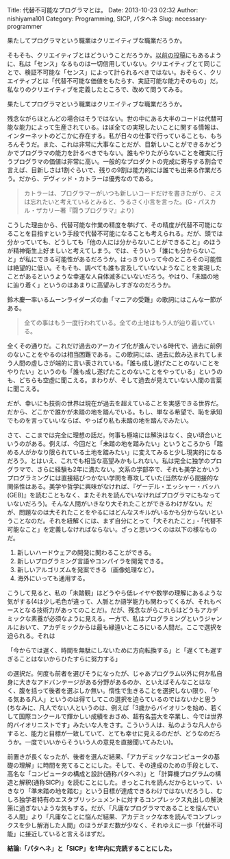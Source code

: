 Title: 代替不可能なプログラマとは。
Date: 2013-10-23 02:32
Author: nishiyama101
Category: Programming, SICP, パタヘネ
Slug: necessary-programmer

果たしてプログラマという職業はクリエイティブな職業だろうか。

そもそも、クリエイティブとはどういうことだろうか。[以前の投稿][]にもあるように、私は「センス」なるものは一切信用していない。クリエイティブとて同じことで、検証不可能な「センス」によって計られるべきではない。おそらく、クリエイティブとは「代替不可能な価値をもたらす、実証可能な能力そのもの」だ。私なりのクリエイティブを定義したところで、改めて問うてみる。

果たしてプログラマという職業はクリエイティブな職業だろうか。

残念ながらほとんどの場合はそうではない。世の中にある大半のコードは代替可能な能力によって生産されている。ほぼ全ての実現したいことに関する情報は、インターネットのどこかに存在する。私が日々の仕事で行っていることも、もちろんそうだ。また、これは非常に大事なことだが、目新しいことができるかどうかでプログラマの能力を計るべきでもない。誰もやりたがらないことを確実に行うプログラマの価値は非常に高い。一般的なプロダクトの完成に寄与する割合で言えば、目新しさは1割ぐらいで、残りの9割は能力的には誰でも出来る作業だろう。だから、デヴィッド・カトラーは優秀なのである。

> カトラーは、プログラマーがいつも新しいコードだけを書きたがり、ミスは忘れたいと考えているとみると、うるさく小言を言った。(G・パスカル・ザカリー著『闘うプログラマ』より)

こうした理由から、代替可能な作業の精度を挙げて、その精度が代替不可能になることを目指すという手段で代替不可能になることも考えられる。だが、頭では分かっていても、どうしても「他の人には分からないことができること」のほうが精神衛生上好ましいと考えてしまう。では、そういう「誰にも分からないこと」が私にできる可能性があるだろうか。はっきりいって今のところその可能性は絶望的に低い。そもそも、調べても誰も言及していないようなことを実現したことがあるというような幸運な人自体滅多にいないだろう。やはり、「未踏の地に辿り着く」というのはあまりに高望みしすぎなのだろうか。

鈴木慶一率いるムーンライダーズの曲「マニアの受難」の歌詞にはこんな一節がある。

> 全ての事はもう一度行われている。全ての土地はもう人が辿り着いている。

全くその通りだ。これだけ過去のアーカイブ化が進んでいる時代で、過去に前例のないことをやるのは相当困難である。この歌詞には、過去に飲み込まれてしまう人間の虚しさが端的に言い表されている。「誰も成し遂げたことのないことをやりたい」というのも「誰も成し遂げたことのないことをやっている」というのも、どちらも空虚に聞こえる。まわりが、そして過去が見えていない人間の言葉に聞こえる。

だが、幸いにも技術の世界は現在が過去を超えていることを実感できる世界だ。だから、どこかで誰かが未踏の地を踏んでいる。もし、単なる希望で、恥を承知でものを言っていいならば、やっぱり私も未踏の地を踏んでみたい。

さて、ここまでは完全に理想の話だ。何事も極端には解決はなく、良い頃合いというのがある。例えば、今回だと「未踏の地を踏みたい」というところから「踏める人がかなり限られている土地を踏みたい」に変えてみると少し現実的になるだろう。とはいえ、これでも相当な高望みかもしれない。私は完全に独学のプログラマで、さらに経験も2年に満たない。文系の学部卒で、それも美学とかいうプログラミングには直接結びつかない学問を専攻していた(当然ながら間接的な関係性はある。美学や哲学に興味がなければ、『ゲーデル・エッシャー・バッハ(GEB)』を読むこともなく、またそれを読んでいなければプログラマにもなっていないだろう)。そんな人間がいきなり大それたことができるわけがない。だが、問題なのは大それたことをやるにはどんなスキルがいるかも分からないということなのだ。それを紐解くには、まず自分にとって「大それたこと」・「代替不可能なこと」を定義しなければならない。ざっと思いつくのは以下の様なものだ。

1.  新しいハードウェアの開発に関わることができる。
2.  新しいプログラミング言語やコンパイラを開発できる。
3.  新しいアルゴリズムを発案できる（画像処理など）。
4.  海外にいっても通用する。

こうして見ると、私の「未踏観」はどうやら低レイヤや数学の理解にあるような気がする(4は少し毛色が違って、人脈とか語学能力も関わってくるが、それもベースとなる技術力があってのことだ)。だが、残念ながらこれらはどうもアカデミックな素養が必須なように見える。一方で、私はプログラミングというジャンルにおいて、アカデミックからは最も縁遠いところにいる人間だ。ここで選択を迫られる。それは

「今からでは遅く、時間を無駄にしないために方向転換する」と「遅くても遅すぎることはないからひたすらに努力する」

の選択だ。何度も前者を選びそうになったが、じゃあプログラム以外に何か私自身に大きなアドバンテージがある分野があるのか、といえばそんなことはなく、腹を括って後者を選ぶしか無い。惰性で生きることを選択しない限り、「やる気ある凡人」というのは得てしてこの選択を迫らているのではないかと思う(ちなみに、凡人でない人というのは、例えば「3歳からバイオリンを始め、若くして国際コンクールで輝かしい成績をおさめ、超有名芸大を卒業し、今では世界的バイオリニストです」みたいな人をさす。こういう人は、私のような凡人からすると、能力と目標が一致していて、とても幸せに見えるのだが、どうなのだろうか。一度でいいからそういう人の意見を直接聞いてみたい)。

前置きが長くなったが、後者を選んだ結果、「アカデミックなコンピュータの基礎の理解」に時間を充てることにした。そして、その達成のための手段として、高名な「コンピュータの構成と設計(通称パタヘネ)」と「計算機プログラムの構造と解釈(通称SICP)」を読むことにした。きっとこれを読んだからといって、いきなり「準未踏の地を踏む」という目標が達成できるわけではないだろうし、むしろ独学者特有のエスタブリッシュメントに対するコンプレックス丸出しの解決策に過ぎないような気もする。だが、「凡庸なプログラマであることを悩んでいる人間」より「凡庸なことに悩んだ結果、アカデミックな本を読んでコンプレックスを少し解消した人間」のほうがまだ数が少なく、それゆえに一歩「代替不可能」に接近していると言えるはずだ。

**結論:「パタヘネ」と「SICP」を1年内に完読することにした。**

 [以前の投稿]: http://yuseinishiyama.com/posts/2013/06/17/about-scenece/
